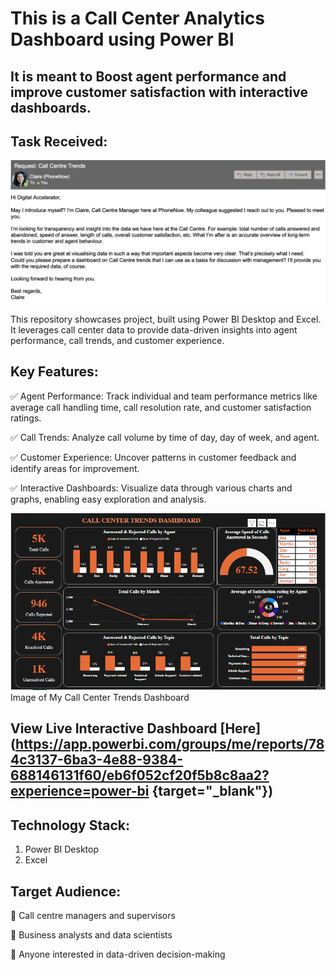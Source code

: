 # **This is a Call Center Analytics Dashboard using Power BI**
## **It is meant to Boost agent performance and improve customer satisfaction with interactive dashboards.**

## **Task Received:**
![Image of Task recieved via Email](https://github.com/Talk2David1/Call_Center_Data_Analysis/blob/main/Tasks%20Email.png)

This repository showcases project, built using Power BI Desktop and Excel. It leverages call center data to provide data-driven insights into agent performance, call trends, and customer experience.

## **Key Features:**
✅ Agent Performance: Track individual and team performance metrics like average call handling time, call resolution rate, and customer satisfaction ratings.

✅ Call Trends: Analyze call volume by time of day, day of week, and agent.

✅ Customer Experience: Uncover patterns in customer feedback and identify areas for improvement.

✅ Interactive Dashboards: Visualize data through various charts and graphs, enabling easy exploration and analysis.

![Call center trends manager](https://github.com/Talk2David1/Call_Center_Data_Analysis/blob/main/Call-center-Dashboard.png)
Image of My Call Center Trends Dashboard

## **View Live Interactive Dashboard [Here](https://app.powerbi.com/groups/me/reports/784c3137-6ba3-4e88-9384-688146131f60/eb6f052cf20f5b8c8aa2?experience=power-bi {target="_blank"})**

## **Technology Stack:**
1. Power BI Desktop
2. Excel

## **Target Audience:**
🔶 Call centre managers and supervisors

🔶 Business analysts and data scientists

🔶 Anyone interested in data-driven decision-making

